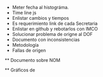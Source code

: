 * Meter fecha al histográma.
* Time line js
* Enlistar cambios y tiempos
* Es requerimiento link de cada Secretaria
* Enlistar en github y rebotarlos con IMCO
* Solucionar problema de origne al DOF
* Documento con inconsistencias 
* Metodología 
* Fallas de origen

** Documento sobre NOM

** Gráficos de